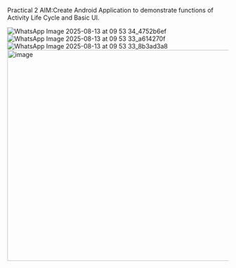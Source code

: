 Practical 2
AIM:Create Android Application to demonstrate functions of Activity Life Cycle and Basic UI.

![WhatsApp Image 2025-08-13 at 09 53 34_4752b6ef](https://github.com/user-attachments/assets/547c46e4-ed09-440c-98f7-05e9d954515b)
![WhatsApp Image 2025-08-13 at 09 53 33_a614270f](https://github.com/user-attachments/assets/54559683-9ce6-43c7-a88a-0e3a240a10b9)
![WhatsApp Image 2025-08-13 at 09 53 33_8b3ad3a8](https://github.com/user-attachments/assets/9a7c3980-d86c-4476-a67d-a12f4dfad4c1)
<img width="1853" height="480" alt="image" src="https://github.com/user-attachments/assets/e91f5d3e-eb0c-409a-863f-3a79e9b1f8a2" />

